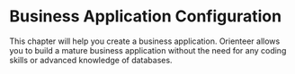 # Business Application Configuration

This chapter will help you create a business application. Orienteer allows you to build a mature business application without the need for any coding skills or advanced knowledge of databases. 
